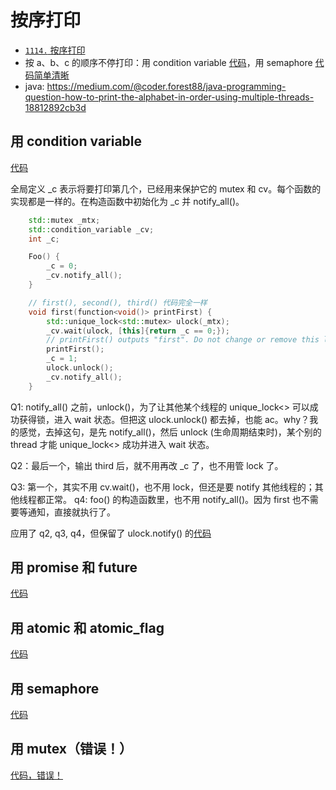 # 按序打印

- [`1114.` 按序打印](https://leetcode.cn/problems/print-in-order)
- 按 a、b、c 的顺序不停打印：用 condition variable [代码](code/print-abc-in-order.cpp)，用 semaphore [代码简单清晰](code/print-abc-in-order-semaphore.cpp)
- java: https://medium.com/@coder.forest88/java-programming-question-how-to-print-the-alphabet-in-order-using-multiple-threads-18812892cb3d


## 用 condition variable

[代码](code/leet-1114-print-in-order-by-cv.cpp)

全局定义 _c 表示将要打印第几个，已经用来保护它的 mutex 和 cv。每个函数的实现都是一样的。在构造函数中初始化为 _c 并 notify_all()。
```cpp
    std::mutex _mtx;
    std::condition_variable _cv;
    int _c;

    Foo() {
        _c = 0;
        _cv.notify_all();
    }

    // first(), second(), third() 代码完全一样
    void first(function<void()> printFirst) {
        std::unique_lock<std::mutex> ulock(_mtx);
        _cv.wait(ulock, [this]{return _c == 0;});
        // printFirst() outputs "first". Do not change or remove this line.
        printFirst();
        _c = 1;
        ulock.unlock();
        _cv.notify_all();
    }
```

Q1: notify_all() 之前，unlock()，为了让其他某个线程的 unique_lock<> 可以成功获得锁，进入 wait 状态。但把这 ulock.unlock() 都去掉，也能 ac。why？我的感觉，去掉这句，是先 notify_all()，然后 unlock (生命周期结束时)，某个别的 thread 才能 unique_lock<> 成功并进入 wait 状态。

Q2：最后一个，输出 third 后，就不用再改 _c 了，也不用管 lock 了。

Q3: 第一个，其实不用 cv.wait()，也不用 lock，但还是要 notify 其他线程的；其他线程都正常。
q4: foo() 的构造函数里，也不用 notify_all()。因为 first 也不需要等通知，直接就执行了。

应用了 q2, q3, q4，但保留了 ulock.notify() 的[代码](code/leet-1114-print-in-order-by-cv-simplified.cpp)

## 用 promise 和 future

[代码](code/leet-1114-print-in-order-by-promise-future.cpp)

## 用 atomic 和 atomic_flag

[代码](code/leet-1114-print-in-order-by-atomic.cpp)

## 用 semaphore

[代码](code/leet-1114-print-in-order-by-semaphore.cpp)

## 用 mutex（错误！）

[代码，错误！](code/leet-1114-print-in-order-by-mutex-WRONG.cpp)
